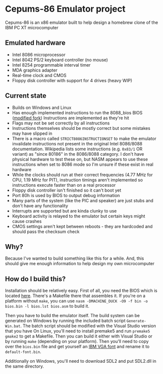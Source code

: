 # Cepums-86 Emulator project

Cepums-86 is an x86 emulator built to help design a homebrew clone of the IBM PC XT microcomputer

## Emulated hardware

- Intel 8086 microprocessor
- Intel 8042 PS/2 keyboard controller (no mouse)
- Intel 8254 programmable interval timer
- MDA graphics adapter
- Real-time clock and CMOS
- Floppy disk controller with support for 4 drives (heavy WIP)

## Current state

- Builds on Windows and Linux
- Has enough implemented instructions to run the 8088_bios BIOS ([modified fork](https://github.com/ciba43/8088_bios)) Instructions are implemented as they're hit
- Flags may not be set correctly by all instructions
- Instructions themselves should be mostly correct but some mistakes may have slipped in
- There is a macro called `STRICT8086INSTRUCTIONSET` to make the emulator invalidate instructions not present in the original Intel 8086/8088 documentation. Wikipedia lists some instructions (e.g. `0x83/1` OR variant) as "since 80186" in the 8086/8088 category. I don't have physical hardware to test these on, but NASM appears to use these instructions when set to 8086 mode so I'm unsure if these exist in real hardware
- While the clocks should run at their correct frequencies (4.77 MHz for CPU, 1.19 MHz for PIT), instruction timings aren't implemented so instructions execute faster than on a real processor
- Floppy disk controller isn't finished so it can't boot yet
- Port 80h is used by BIOS to output debug information
- Many parts of the system (like the PIC and speaker) are just stubs and don't have any functionality
- Interrupts are supported but are kinda clunky to use
- Keyboard activity is relayed to the emulator but certain keys might cause crashes
- CMOS settings aren't kept between reboots - they are hardcoded and should pass the checksum check

## Why?

Because I've wanted to build something like this for a while. And, this should give me enough information to help design my own microcomputer

## How do I build this?

Installation should be relatively easy. First of all, you need the BIOS which is located [here](https://github.com/ciba43/8088_bios). There's a Makefile there that assembles it.
If you're on a platform without `make`, you can use `nasm -DMACHINE_DUCK -O9 -f bin -o bios.bin -l bios.lst bios.asm` to build it.

Then you have to build the emulator itself. The build system can be generated on Windows by running the included batch script `Generate-Win.bat`. The batch script should be modified with the Visual Studio version that you have
On Linux, you'll need to install premake5 and run `premake5 gmake2` to get a Makefile.
Then you can build it either with Visual Studio or by running `make` (depending on your platform).
Then you'll need to copy over the `bios.bin` file and get yourself an [IBM VGA font](https://github.com/viler-int10h/vga-text-mode-fonts/raw/master/FONTS/PC-IBM/VGA8.F16) and rename it to `default-font.bin`.

Additionally on Windows, you'll need to download SDL2 and put SDL2.dll in the same directory.